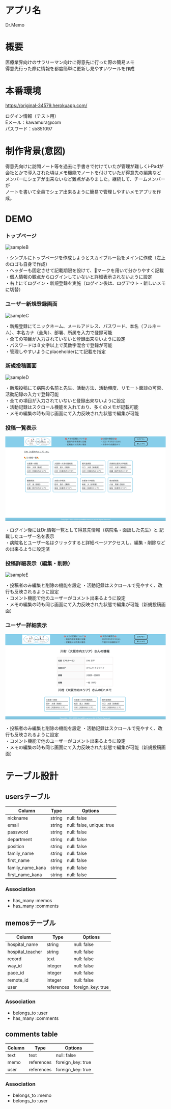 # アプリ名
Dr.Memo

# 概要
医療業界向けのサラリーマン向けに得意先に行った際の簡易メモ  
得意先行った際に情報を都度簡単に更新し見やすいツールを作成

# 本番環境
https://original-34579.herokuapp.com/  
  
ログイン情報（テスト用）  
Eメール：kawamura@com  
パスワード：sb851097  
  
# 制作背景(意図)  
得意先向けに訪問ノート等を過去に手書きで付けていたが管理が難しくi-Padが    
会社とかで導入された頃はメモ機能でノートを付けていたが得意先の編集など    
メンバーにシェアが出来ないなど難点がありました。継続して、チームメンバーが    
ノートを書いて全員でシェア出来るように簡易で管理しやすいメモアプリを作成。  
 
# DEMO

### トップページ
![sampleB](https://user-images.githubusercontent.com/78196465/111990767-efb50b80-8b56-11eb-884d-bf6a4db8be90.gif)
  
・シンプルにトップページを作成しようとスカイブルー色をメインに作成（左上のロゴも自身で作成）  
・ヘッダーも固定させて記載期限を設けて、🚫マークを用いて分かりやすく記載  
・個人情報の観点からログインしていないと詳細表示されないように設定    
・右上にてログイン・新規登録を実施（ログイン後は、ログアウト・新しいメモに切替）
  
### ユーザー新規登録画面
![sampleC](https://user-images.githubusercontent.com/78196465/111991357-913c5d00-8b57-11eb-96dd-64354f2a2119.gif)

・新規登録にてニックネーム、メールアドレス、パスワード、本名（フルネーム）、本名カナ（全角）、部署、所属を入力で登録可能  
・全ての項目が入力されていないと登録出来ないように設定  
・パスワードは８文字以上で英数字混合で登録が可能  
・管理しやすいようにplaceholderにて記載を指定  
  
### 新規投稿画面
![sampleD](https://user-images.githubusercontent.com/78196465/111991830-19bafd80-8b58-11eb-84ea-3f892b086f05.gif)
   
・新規投稿にて病院の名前と先生、活動方法、活動頻度、リモート面談の可否、活動記録の入力で登録可能  
・全ての項目が入力されていないと登録出来ないように設定  
・活動記録はスクロール機能を入れており、多くのメモが記載可能  
・メモの編集の時も同じ画面にて入力反映された状態で編集が可能  
  

### 投稿一覧表示
![画像名](sample2.png)
  
・ログイン後にはDr.情報一覧として得意先情報（病院名・面談した先生）と  記載したユーザー名を表示  
・病院名とユーザー名はクリックすると詳細ページアクセスし、編集・削除などの出来るように設定済  
  
### 投稿詳細表示（編集・削除）
![sampleE](https://user-images.githubusercontent.com/78196465/111992383-b2517d80-8b58-11eb-805a-86639e46d744.gif)
  
・投稿者のみ編集と削除の機能を設定
・活動記録はスクロールで見やすく、改行も反映されるように設定  
・コメント機能で他のユーザーがコメント出来るように設定  
・メモの編集の時も同じ画面にて入力反映された状態で編集が可能（新規投稿画面）  
  
 
### ユーザー詳細表示
![画像名](sample6.png)  
  
・投稿者のみ編集と削除の機能を設定
・活動記録はスクロールで見やすく、改行も反映されるように設定  
・コメント機能で他のユーザーがコメント出来るように設定  
・メモの編集の時も同じ画面にて入力反映された状態で編集が可能（新規投稿画面）  


  # テーブル設計

## usersテーブル

| Column           | Type   | Options                   |
| -----------------|--------|---------------------------|
| nickname         | string | null: false               |
| email            | string | null: false, unique: true |
| password         | string | null: false               |
| department       | string | null: false               |
| position         | string | null: false               |
| family_name      | string | null: false               |
| first_name       | string | null: false               |
| family_name_kana | string | null: false               |
| first_name_kana  | string | null: false               |

### Association

- has_many :memos
- has_many :comments

## memosテーブル

| Column           | Type       | Options           |
| -----------------|------------|-------------------|
| hospital_name    | string     | null: false       |
| hospital_teacher | string     | null: false       |
| record           | text       | null: false       |
| way_id           | integer    | null: false       |
| pace_id          | integer    | null: false       |
| remote_id        | integer    | null: false       |
| user             | references | foreign_key: true |

### Association

- belongs_to :user
- has_many :comments

## comments table

| Column | Type       | Options           |
|--------|------------|-------------------|
| text   | text       | null: false       |
| memo   | references | foreign_key: true |
| user   | references | foreign_key: true |

### Association

- belongs_to :memo
- belongs_to :user

